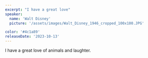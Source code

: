 ```yaml
---
excerpt: "I have a great love"
speaker:
  name: 'Walt Disney'
  picture: '/assets/images/Walt_Disney_1946_cropped_100x100.JPG'

color: '#4c1a89'
releaseDate: '2023-10-13'
---
```

I have a great love of animals and laughter.
